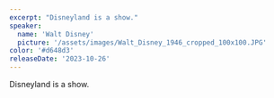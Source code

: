 ```yaml
---
excerpt: "Disneyland is a show."
speaker:
  name: 'Walt Disney'
  picture: '/assets/images/Walt_Disney_1946_cropped_100x100.JPG'
color: '#d648d3'
releaseDate: '2023-10-26'
---
```

Disneyland is a show.